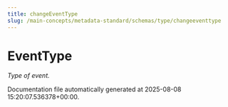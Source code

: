 ```yaml
---
title: changeEventType
slug: /main-concepts/metadata-standard/schemas/type/changeeventtype
---
```


# EventType

*Type of event.*



Documentation file automatically generated at 2025-08-08 15:20:07.536378+00:00.
